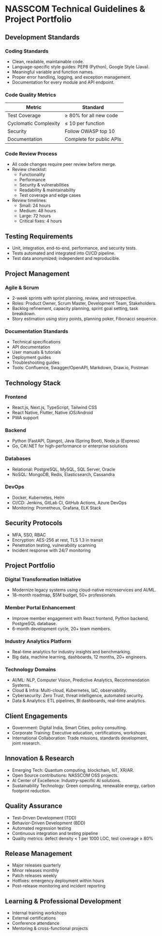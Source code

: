 # NASSCOM Technical Guidelines & Project Portfolio

## Development Standards

### Coding Standards
- Clean, readable, maintainable code.
- Language-specific style guides: PEP8 (Python), Google Style (Java).
- Meaningful variable and function names.
- Proper error handling, logging, and exception management.
- Documentation for every module and API endpoint.

### Code Quality Metrics
| Metric                  | Standard                                  |
|-------------------------|-------------------------------------------|
| Test Coverage            | ≥ 80% for all new code                     |
| Cyclomatic Complexity    | ≤ 10 per function                          |
| Security                 | Follow OWASP top 10                       |
| Documentation            | Complete for public APIs                  |

### Code Review Process
- All code changes require peer review before merge.
- Review checklist:
  - Functionality
  - Performance
  - Security & vulnerabilities
  - Readability & maintainability
  - Test coverage and edge cases
- Review timelines:
  - Small: 24 hours
  - Medium: 48 hours
  - Large: 72 hours
  - Critical fixes: 4 hours

## Testing Requirements
- Unit, integration, end-to-end, performance, and security tests.
- Tests automated and integrated into CI/CD pipeline.
- Test data anonymized; independent and reproducible.

## Project Management

### Agile & Scrum
- 2-week sprints with sprint planning, review, and retrospective.
- Roles: Product Owner, Scrum Master, Development Team, Stakeholders.
- Backlog refinement, capacity planning, sprint goal setting, task breakdown.
- Story estimation using story points, planning poker, Fibonacci sequence.

### Documentation Standards
- Technical specifications
- API documentation
- User manuals & tutorials
- Deployment guides
- Troubleshooting guides
- Tools: Confluence, Swagger/OpenAPI, Markdown, Draw.io, Postman

## Technology Stack

### Frontend
- React.js, Next.js, TypeScript, Tailwind CSS
- React Native, Flutter, Native iOS/Android
- PWA support

### Backend
- Python (FastAPI, Django), Java (Spring Boot), Node.js (Express)
- Go, C#/.NET for high-performance or enterprise solutions

### Databases
- Relational: PostgreSQL, MySQL, SQL Server, Oracle
- NoSQL: MongoDB, Redis, Elasticsearch, Cassandra

### DevOps
- Docker, Kubernetes, Helm
- CI/CD: Jenkins, GitLab CI, GitHub Actions, Azure DevOps
- Monitoring: Prometheus, Grafana, ELK Stack

## Security Protocols
- MFA, SSO, RBAC
- Encryption: AES-256 at rest, TLS 1.3 in transit
- Penetration testing, vulnerability scanning
- Incident response with 24/7 monitoring

## Project Portfolio

### Digital Transformation Initiative
- Modernize legacy systems using cloud-native microservices and AI/ML.
- 18-month roadmap, $5M budget, 50+ professionals.

### Member Portal Enhancement
- Improve member engagement with React frontend, Python backend, PostgreSQL database.
- 6-month development cycle, 20+ team members.

### Industry Analytics Platform
- Real-time analytics for industry insights and benchmarking.
- Big data, machine learning, dashboards, 12 months, 20+ engineers.

### Technology Domains
- AI/ML: NLP, Computer Vision, Predictive Analytics, Recommendation Systems.
- Cloud & Infra: Multi-cloud, Kubernetes, IaC, observability.
- Cybersecurity: Zero Trust, threat intelligence, automated security.
- Data & Analytics: ETL pipelines, BI dashboards, real-time analytics.

## Client Engagements
- Government: Digital India, Smart Cities, policy consulting.
- Corporate Training: Executive education, certifications, workshops.
- International Collaboration: Trade missions, standards development, joint research.

## Innovation & Research
- Emerging Tech: Quantum computing, blockchain, IoT, XR/AR.
- Open Source contributions: NASSCOM OSS projects.
- AI Center of Excellence: Industry-specific AI solutions.
- Sustainability Technology: Green computing, renewable energy, carbon footprint reduction.

## Quality Assurance
- Test-Driven Development (TDD)
- Behavior-Driven Development (BDD)
- Automated regression testing
- Continuous integration and testing pipeline
- Quality metrics: defect density < 1 per 1000 LOC, test coverage ≥ 80%

## Release Management
- Major releases quarterly
- Minor releases monthly
- Patch releases weekly
- Hotfixes: emergency deployment within hours
- Post-release monitoring and incident reporting

## Learning & Professional Development
- Internal training workshops
- External certifications
- Conference attendance
- Mentoring & cross-functional projects

